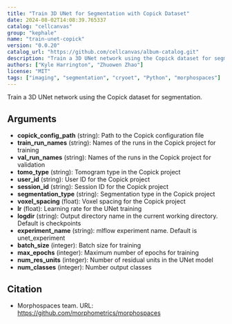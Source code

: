 ```yaml
---
title: "Train 3D UNet for Segmentation with Copick Dataset"
date: 2024-08-02T14:08:39.765337
catalog: "cellcanvas"
group: "kephale"
name: "train-unet-copick"
version: "0.0.20"
catalog_url: "https://github.com/cellcanvas/album-catalog.git"
description: "Train a 3D UNet network using the Copick dataset for segmentation."
authors: ["Kyle Harrington", "Zhuowen Zhao"]
license: "MIT"
tags: ["imaging", "segmentation", "cryoet", "Python", "morphospaces"]
---
```


Train a 3D UNet network using the Copick dataset for segmentation.

## Arguments

- **copick_config_path** (string): Path to the Copick configuration file
- **train_run_names** (string): Names of the runs in the Copick project for training
- **val_run_names** (string): Names of the runs in the Copick project for validation
- **tomo_type** (string): Tomogram type in the Copick project
- **user_id** (string): User ID for the Copick project
- **session_id** (string): Session ID for the Copick project
- **segmentation_type** (string): Segmentation type in the Copick project
- **voxel_spacing** (float): Voxel spacing for the Copick project
- **lr** (float): Learning rate for the UNet training
- **logdir** (string): Output directory name in the current working directory. Default is checkpoints
- **experiment_name** (string): mlflow experiment name. Default is unet_experiment
- **batch_size** (integer): Batch size for training
- **max_epochs** (integer): Maximum number of epochs for training
- **num_res_units** (integer): Number of residual units in the UNet model
- **num_classes** (integer): Number output classes

## Citation

- Morphospaces team.
  URL: https://github.com/morphometrics/morphospaces

